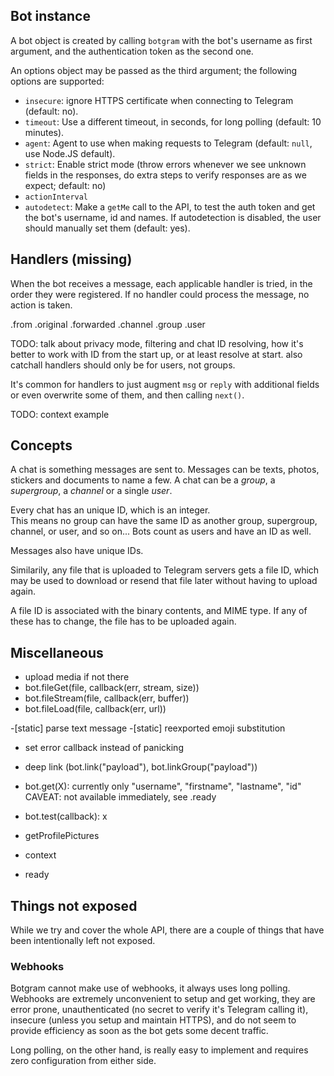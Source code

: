## Bot instance

A bot object is created by calling `botgram` with the bot's
username as first argument, and the authentication token
as the second one.

An options object may be passed as the third argument;
the following options are supported:

 - `insecure`: ignore HTTPS certificate when connecting to Telegram (default: no).
 - `timeout`: Use a different timeout, in seconds, for long polling (default: 10 minutes).
 - `agent`: Agent to use when making requests to Telegram (default: `null`, use Node.JS default).
 - `strict`: Enable strict mode (throw errors whenever we see unknown fields in the
   responses, do extra steps to verify responses are as we expect; default: no)
 - `actionInterval`
 - `autodetect`: Make a `getMe` call to the API, to test the auth token and get the bot's
   username, id and names. If autodetection is disabled, the user should manually set them (default: yes).


## Handlers (missing)

When the bot receives a message, each applicable handler is tried,
in the order they were registered. If no handler could process the
message, no action is taken.

.from
.original
.forwarded
.channel
.group
.user

TODO: talk about privacy mode, filtering and chat ID resolving, how it's
better to work with ID from the start up, or at least resolve at start. also
catchall handlers should only be for users, not groups.

It's common for handlers to just augment `msg` or `reply` with additional
fields or even overwrite some of them, and then calling `next()`.

TODO: context example


## Concepts

A chat is something messages are sent to. Messages can be texts, photos,
stickers and documents to name a few. A chat can be a *group*,
a *supergroup*, a *channel* or a single *user*.

Every chat has an unique ID, which is an integer.  
This means no group can have the same ID as another group, supergroup,
channel, or user, and so on... Bots count as users and have an ID as well.

Messages also have unique IDs.

Similarily, any file that is uploaded to Telegram servers gets a file
ID, which may be used to download or resend that file later without
having to upload again.

A file ID is associated with the binary contents, and MIME type.
If any of these has to change, the file has to be uploaded again.



## Miscellaneous

- upload media if not there
- bot.fileGet(file, callback(err, stream, size))
- bot.fileStream(file, callback(err, buffer))
- bot.fileLoad(file, callback(err, url))

-[static] parse text message
-[static] reexported emoji substitution
- set error callback instead of panicking

- deep link (bot.link("payload"), bot.linkGroup("payload"))

- bot.get(X): currently only "username", "firstname", "lastname", "id"
  CAVEAT: not available immediately, see .ready
- bot.test(callback): x

- getProfilePictures
- context


- ready






## Things not exposed

While we try and cover the whole API, there are a couple of
things that have been intentionally left not exposed.

### Webhooks

Botgram cannot make use of webhooks, it always uses long polling.
Webhooks are extremely unconvenient to setup and get working,
they are error prone, unauthenticated (no secret to verify it's
Telegram calling it), insecure (unless you setup and maintain HTTPS),
and do not seem to provide efficiency as soon as the bot gets
some decent traffic.

Long polling, on the other hand, is really easy to implement and
requires zero configuration from either side.
